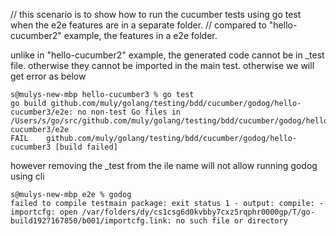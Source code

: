 // this scenario is to show how to run the cucumber tests using go test when the e2e features are in a separate folder.
// compared to "hello-cucumber2" example, the features in a e2e folder.



unlike in "hello-cucumber2" example, the generated code cannot be in _test file. otherwise they cannot be imported in the main test. otherwise we will get error as below

```
s@mulys-new-mbp hello-cucumber3 % go test
go build github.com/muly/golang/testing/bdd/cucumber/godog/hello-cucumber3/e2e: no non-test Go files in /Users/s/go/src/github.com/muly/golang/testing/bdd/cucumber/godog/hello-cucumber3/e2e
FAIL    github.com/muly/golang/testing/bdd/cucumber/godog/hello-cucumber3 [build failed]
```

however removing the _test from the  ile name will not allow running godog using cli

```
s@mulys-new-mbp e2e % godog
failed to compile testmain package: exit status 1 - output: compile: -importcfg: open /var/folders/dy/cs1csg6d0kvbby7cxz5rqphr0000gp/T/go-build1927167850/b001/importcfg.link: no such file or directory
```